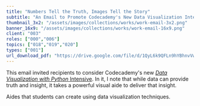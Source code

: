 ```yaml
---
title: "Numbers Tell the Truth, Images Tell the Story"
subtitle: "An Email to Promote Codecademy's New Data Visualization Intensive"
thumbnail_3x2: "/assets/images/collections/works/work-email-3x2.png"
banner_16x9: "/assets/images/collections/works/work-email-16x9.png"
client: "003"
roles: ["000","006"]
topics: ["018","019","020"]
types: ["001"]
url_download_pdf: "https://drive.google.com/file/d/1QyL6k9QFLn9hYBhnvVwHsADeHAK4RKla/view?usp=sharing"
---
```

This email invited recipients to consider Codecademy's new [*Data Visualization with Python* Intensive](https://www.codecademy.com/pro/intensive/data-visualization-with-python). In it, I note that while data can provide truth and insight, it takes a powerful visual aide to deliver that insight.

Aides that students can create using data visualization techniques.
